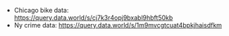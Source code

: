 - Chicago bike data: https://query.data.world/s/cj7k3r4opj9bxabl9hbft50kb
- Ny crime data: https://query.data.world/s/1m9mvcgtcuat4bpkjhaisdfkm

